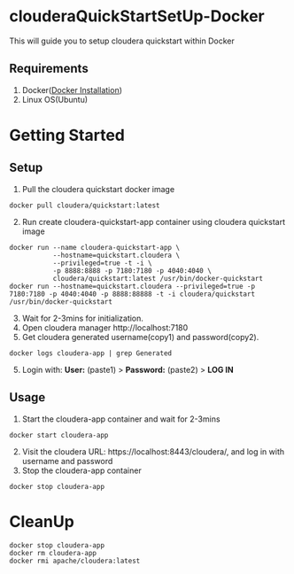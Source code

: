 # clouderaQuickStartSetUp-Docker
This will guide you to setup cloudera quickstart within Docker


## Requirements
1. Docker([Docker Installation](https://github.com/vinaykagithapu/dockerSetUp-Ubuntu.git))
2. Linux OS(Ubuntu)

# Getting Started
## Setup
1. Pull the cloudera quickstart docker image
```shell
docker pull cloudera/quickstart:latest
```
2. Run create cloudera-quickstart-app container using cloudera quickstart image
```shell
docker run --name cloudera-quickstart-app \
           --hostname=quickstart.cloudera \
           --privileged=true -t -i \
           -p 8888:8888 -p 7180:7180 -p 4040:4040 \
           cloudera/quickstart:latest /usr/bin/docker-quickstart
docker run --hostname=quickstart.cloudera --privileged=true -p 7180:7180 -p 4040:4040 -p 8888:88888 -t -i cloudera/quickstart /usr/bin/docker-quickstart
```
3. Wait for 2-3mins for initialization.
4. Open cloudera manager http://localhost:7180
4. Get cloudera generated username(copy1) and password(copy2).
```shell
docker logs cloudera-app | grep Generated
```
5. Login with: **User:** (paste1) > **Password:** (paste2) > **LOG IN**

## Usage
1. Start the cloudera-app container and wait for 2-3mins
```shell
docker start cloudera-app
```
2. Visit the cloudera URL: https://localhost:8443/cloudera/, and log in with username and password
3. Stop the cloudera-app container
```shell
docker stop cloudera-app
``` 

# CleanUp
```shell
docker stop cloudera-app
docker rm cloudera-app
docker rmi apache/cloudera:latest
```
